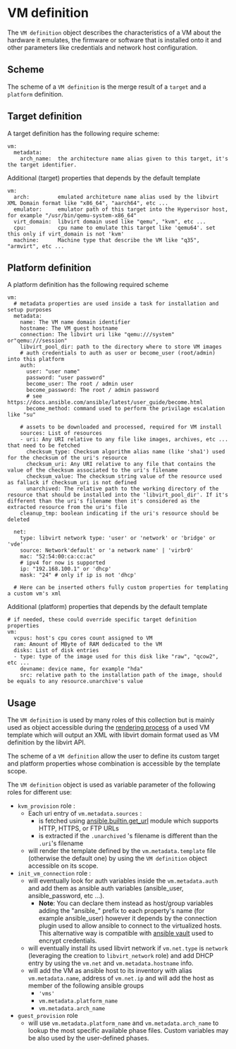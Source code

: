# VM definition

The `VM definition` object describes the characteristics of a VM about the hardware it emulates, the firmware or software that is installed onto it and other parameters like credentials and network host configuration.

## Scheme 
The scheme of a `VM definition` is the merge result of a `target` and a `platform` definition.

## Target definition
A target definition has the following require scheme:
```
vm:
  metadata:
    arch_name:  the architecture name alias given to this target, it's the target identifier.
```
Additional (target) properties that depends by the default template
```
vm:
  arch:         emulated architeture name alias used by the libvirt XML Domain format like "x86_64", "aarch64", etc ...
  emulator:     emulator path of this target into the Hypervisor host, for example "/usr/bin/qemu-system-x86_64" 
  virt_domain:  libvirt domain used like "qemu", "kvm", etc ...
  cpu:          cpu name to emulate this target like 'qemu64'. set this only if virt_domain is not 'kvm'
  machine:      Machine type that describe the VM like "q35", "armvirt", etc ...
```
## Platform definition 
A platform definition has the following required scheme

```
vm:
  # metadata properties are used inside a task for installation and setup purposes
  metadata:
    name: The VM name domain identifier 
    hostname: The VM guest hostname
    connection: The libvirt uri like "qemu:///system" or"qemu:///session"  
    libvirt_pool_dir: path to the directory where to store VM images
    # auth credentials to auth as user or become_user (root/admin) into this platform
    auth:
      user: "user name"
      password: "user password"
      become_user: The root / admin user
      become_password: The root / admin password
      # see https://docs.ansible.com/ansible/latest/user_guide/become.html 
      become_method: command used to perform the privilage escalation like "su" 
      
    # assets to be downloaded and processed, required for VM install 
    sources: List of resources
    - uri: Any URI relative to any file like images, archives, etc ... that need to be fetched
      checksum_type: Checksum algorithm alias name (like 'sha1') used for the checksum of the uri's resource
      checksum_uri: Any URI relative to any file that contains the value of the checksum associated to the uri's filename
      checksum_value: The checksum string value of the resource used as fallack if checksum_uri is not defined
      unarchived: The relative path to the working directory of the resource that should be installed into the 'libvirt_pool_dir'. If it's different than the uri's filename then it's considered as the extracted resource from the uri's file
    cleanup_tmp: boolean indicating if the uri's resource should be deleted

  net:
    type: libvirt network type: 'user' or 'network' or 'bridge' or 'vde'
    source: Network'default' or 'a network name' | 'virbr0'
    mac: "52:54:00:ca:cc:ac"
    # ipv4 for now is supported 
    ip: "192.168.100.1" or 'dhcp'
    mask: "24" # only if ip is not 'dhcp' 

  # Here can be inserted others fully custom properties for templating a custom vm's xml

```
Additional (platform) properties that depends by the default template
```
# if needed, these could override specific target definition properties
vm:
  vcpus: host's cpu cores count assigned to VM
  ram: Amount of MByte of RAM dedicated to the VM
  disks: List of disk entries
  - type: type of the image used for this disk like "raw", "qcow2", etc ...
    devname: device name, for example "hda"
    src: relative path to the installation path of the image, should be equals to any resource.unarchive's value
```

## Usage 
The `VM definition` is used by many roles of this collection but is mainly used as object accessible during the [rendering process](https://jinja.palletsprojects.com/en/3.0.x/templates/) of a used VM template which will output an XML with libvirt domain format used as VM definition by the libvirt API.

The scheme of a `VM definition` allow the user to define its custom target and platform properties whose combination is accessible by the template scope.

The `VM definition` object is used as variable parameter of the following roles for different use:
- `kvm_provision` role :
  - Each uri entry of `vm.metadata.sources` :
    - is fetched using [ansible.builtin.get_url](https://docs.ansible.com/ansible/latest/collections/ansible/builtin/get_url_module.html) module which supports HTTP, HTTPS, or FTP URLs
    - is extracted if the `.unarchived` 's filename is different than the `.uri`'s filename
  -  will render the template defined by the `vm.metadata.template` file (otherwise the default one) by using the `VM definition` object accessible on its scope.
- `init_vm_connection` role :
  - will eventually look for auth variables inside the `vm.metadata.auth` and add them as ansible auth variables (ansible_user, ansible_password, etc ...).
    - **Note**: You can declare them instead as host/group variables adding the "ansible_" prefix to each property's name (for example ansible_user) however it depends by the connection plugin used to allow ansible to connect to the virtualized hosts. This alternative way is compatible with [ansible vault](https://docs.ansible.com/ansible/latest/user_guide/vault.html) used to encrypt credentials.
  - will eventually install its used libvirt network if `vm.net.type` is `network` (leveraging the creation to `libvirt_network` role) and add DHCP entry by using the `vm.net` and `vm.metadata.hostname` info.
  - will add the VM as ansible host to its inventory with alias `vm.metadata.name`, address of `vm.net.ip` and will add the host as member of the following ansible groups
    - `'vms'`
    - `vm.metadata.platform_name`
    - `vm.metadata.arch_name`
- `guest_provision` role
  - will use `vm.metadata.platform_name` and `vm.metadata.arch_name` to lookup the most specific available phase files. Custom variables may be also used by the user-defined phases.
